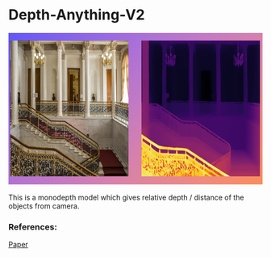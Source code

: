 # Depth-Anything-V2




<img src="https://github.com/computervisionpro/Python-Depth-Est-AV2/blob/main/assets/python-depth-av2-demo.png" alt="Output" width="800" height="300">



This is a monodepth model which gives relative depth / distance of the objects from camera.


### References:
[Paper](https://depth-anything-v2.github.io/)
